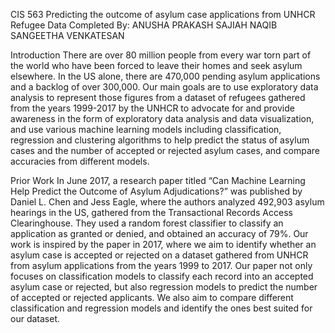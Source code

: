 CIS 563
Predicting the outcome of asylum case applications from UNHCR Refugee Data
Completed By:
ANUSHA PRAKASH 
SAJIAH NAQIB 
SANGEETHA VENKATESAN 

Introduction
There are over 80 million people from every war torn part of the world who have been forced to leave their homes and seek asylum elsewhere. In the US alone, there are 470,000 pending asylum applications and a backlog of over 300,000. Our main goals are to use exploratory data analysis to represent those figures from a dataset of refugees gathered from the years 1999-2017 by the UNHCR to advocate for and provide awareness in the form of exploratory data analysis and data visualization, and use various machine learning models including classification, regression and clustering algorithms to help predict the status of asylum cases and the number of accepted or rejected asylum cases, and compare accuracies from different models. 

Prior Work
In June 2017, a research paper titled “Can Machine Learning Help Predict the Outcome of Asylum Adjudications?” was published by Daniel L. Chen and Jess Eagle, where the authors analyzed 492,903 asylum hearings  in the US, gathered from the Transactional Records Access Clearinghouse. They used a random forest classifier to classify an application as granted or denied, and obtained an accuracy of 79%. Our work is inspired by the paper in 2017, where we aim to identify whether an asylum case is accepted or rejected on a dataset gathered from UNHCR from asylum applications from the years 1999 to 2017. Our paper not only focuses on classification models to classify each record into an accepted asylum case or rejected, but also regression models to predict the number of accepted or rejected applicants. We also aim to compare different classification and regression models and identify the ones best suited for our dataset. 


